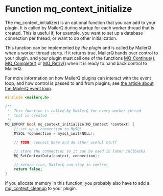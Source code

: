 # Function mq_context_initialize

The mq_context_initialize() is an optional function that you can add to your plugin. It is called by MailerQ during startup for each worker thread that is created. This is useful if, for example, you want to set up a database connection per thread, or want to do other initialization.

This function can be implemented _by the plugin_ and is called by MailerQ when a worker thread starts. If it returns true, MailerQ hands over control to your plugin, and your plugin must call one of the functions [MQ_Continue()](copernica-docs:Mailerq/mq_continue), [MQ_Complete()](copernica-docs:Mailerq/mq_complete) or [MQ_Retry()](copernica-docs:Mailerq/mq_retry) when it is ready to hand back control to MailerQ.

For more information on how MailerQ plugins can interact with the event loop, and how control is passed to and from plugins, see [the article about the MailerQ event loop](copernica-docs:Mailerq/eventloop).

````c
#include <mailerq.h>

/**
 *  This function is called by MailerQ for every worker thread
 *  that is created
 */
MQ_EXPORT bool mq_context_initialize(MQ_Context *context) {
    // set up a connection to MySQL
    MYSQL *connection = mysql_init(NULL);

    // TODO: connect here and do other useful stuff

    // store the connection so it can be used in later callbacks
    MQ_SetContextData(context, connection);

    // return true, MailerQ can stay in control
    return false;
}
````

If you allocate memory in this function, you probably also have to add a [mq_context_cleanup](copernica-docs:Mailerq/mq_context_cleanup) to your plugin.